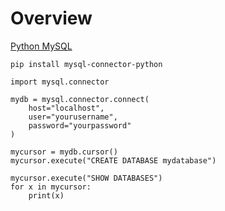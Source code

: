 # Overview

[Python MySQL](https://www.w3schools.com/python/python_mysql_getstarted.asp)  

`pip install mysql-connector-python`
```
import mysql.connector

mydb = mysql.connector.connect(
	host="localhost",
	user="yourusername",
	password="yourpassword"
)

mycursor = mydb.cursor()
mycursor.execute("CREATE DATABASE mydatabase")

mycursor.execute("SHOW DATABASES")
for x in mycursor:
	print(x)
```

